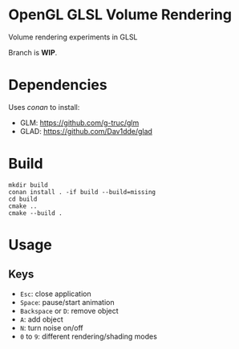 # OpenGL GLSL Volume Rendering

Volume rendering experiments in GLSL


Branch is **WIP**.

# Dependencies

Uses *conan* to install:
* GLM: https://github.com/g-truc/glm
* GLAD: https://github.com/Dav1dde/glad


# Build

```
mkdir build
conan install . -if build --build=missing
cd build
cmake .. 
cmake --build .
```

# Usage

## Keys

* ```Esc```: close application
* ```Space```: pause/start animation
* ```Backspace``` or ```D```: remove object
* ```A```: add object
* ```N```: turn noise on/off
* ```0``` to ```9```: different rendering/shading modes
